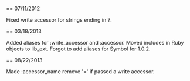 
== 07/11/2012

Fixed write accessor for strings ending in ?.

== 03/18/2013

Added aliases for :write\_accessor and :accessor.
Moved includes in Ruby objects to lib_ext.
Forgot to add aliases for Symbol for 1.0.2.

== 08/22/2013

Made :accessor_name remove '=' if passed a write accessor.
